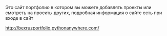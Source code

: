 Это сайт портфолио в котором вы можете добавлять проекты или смотреть на проекты других, подробная информация о сайте есть при входе в сайт

http://bexruzportfolio.pythonanywhere.com/
